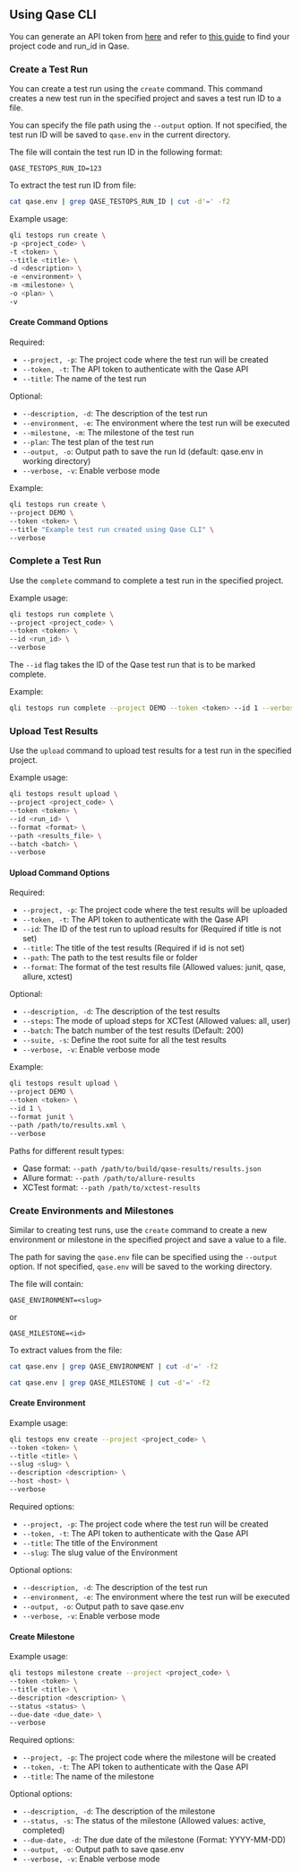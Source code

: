 ## Using Qase CLI

You can generate an API token from [here](https://app.qase.io/user/api/token) and refer to [this guide](https://help.qase.io/en/articles/9787250-how-do-i-find-my-project-code) to find your project code and run_id in Qase.

### Create a Test Run

You can create a test run using the `create` command. This command creates a new test run in the specified project and saves a test run ID to a file.

You can specify the file path using the `--output` option. If not specified, the test run ID will be saved to `qase.env` in the current directory.

The file will contain the test run ID in the following format:

```
QASE_TESTOPS_RUN_ID=123
```

To extract the test run ID from file:

```bash
cat qase.env | grep QASE_TESTOPS_RUN_ID | cut -d'=' -f2
```

Example usage:

```bash
qli testops run create \
-p <project_code> \
-t <token> \
--title <title> \
-d <description> \
-e <environment> \
-m <milestone> \
-o <plan> \
-v
```

#### Create Command Options

Required:
- `--project, -p`: The project code where the test run will be created
- `--token, -t`: The API token to authenticate with the Qase API
- `--title`: The name of the test run

Optional:
- `--description, -d`: The description of the test run
- `--environment, -e`: The environment where the test run will be executed
- `--milestone, -m`: The milestone of the test run
- `--plan`: The test plan of the test run
- `--output, -o`: Output path to save the run Id (default: qase.env in working directory)
- `--verbose, -v`: Enable verbose mode

Example:

```bash
qli testops run create \
--project DEMO \
--token <token> \
--title "Example test run created using Qase CLI" \
--verbose
```

### Complete a Test Run

Use the `complete` command to complete a test run in the specified project.

Example usage:

```bash
qli testops run complete \
--project <project_code> \
--token <token> \
--id <run_id> \
--verbose
```

The `--id` flag takes the ID of the Qase test run that is to be marked complete.

Example:

```bash
qli testops run complete --project DEMO --token <token> --id 1 --verbose
```

### Upload Test Results

Use the `upload` command to upload test results for a test run in the specified project.

Example usage:

```bash
qli testops result upload \
--project <project_code> \
--token <token> \
--id <run_id> \
--format <format> \
--path <results_file> \
--batch <batch> \
--verbose
```

#### Upload Command Options

Required:
- `--project, -p`: The project code where the test results will be uploaded
- `--token, -t`: The API token to authenticate with the Qase API
- `--id`: The ID of the test run to upload results for (Required if title is not set)
- `--title`: The title of the test results (Required if id is not set)
- `--path`: The path to the test results file or folder
- `--format`: The format of the test results file (Allowed values: junit, qase, allure, xctest)

Optional:
- `--description, -d`: The description of the test results
- `--steps`: The mode of upload steps for XCTest (Allowed values: all, user)
- `--batch`: The batch number of the test results (Default: 200)
- `--suite, -s`: Define the root suite for all the test results
- `--verbose, -v`: Enable verbose mode

Example:
```bash
qli testops result upload \
--project DEMO \
--token <token> \
--id 1 \
--format junit \
--path /path/to/results.xml \
--verbose
```

Paths for different result types:
- Qase format: `--path /path/to/build/qase-results/results.json`
- Allure format: `--path /path/to/allure-results`
- XCTest format: `--path /path/to/xctest-results`

### Create Environments and Milestones

Similar to creating test runs, use the `create` command to create a new environment or milestone in the specified project and save a value to a file.

The path for saving the `qase.env` file can be specified using the `--output` option. If not specified, `qase.env` will be saved to the working directory.

The file will contain:
```
QASE_ENVIRONMENT=<slug>
```
or
```
QASE_MILESTONE=<id>
```

To extract values from the file:
```bash
cat qase.env | grep QASE_ENVIRONMENT | cut -d'=' -f2
```
```bash
cat qase.env | grep QASE_MILESTONE | cut -d'=' -f2
```

#### Create Environment

Example usage:
```bash
qli testops env create --project <project_code> \
--token <token> \
--title <title> \
--slug <slug> \
--description <description> \
--host <host> \
--verbose
```

Required options:
- `--project, -p`: The project code where the test run will be created
- `--token, -t`: The API token to authenticate with the Qase API
- `--title`: The title of the Environment
- `--slug`: The slug value of the Environment

Optional options:
- `--description, -d`: The description of the test run
- `--environment, -e`: The environment where the test run will be executed
- `--output, -o`: Output path to save qase.env
- `--verbose, -v`: Enable verbose mode

#### Create Milestone

Example usage:
```bash
qli testops milestone create --project <project_code> \
--token <token> \
--title <title> \
--description <description> \
--status <status> \
--due-date <due_date> \
--verbose
```

Required options:
- `--project, -p`: The project code where the milestone will be created
- `--token, -t`: The API token to authenticate with the Qase API
- `--title`: The name of the milestone

Optional options:
- `--description, -d`: The description of the milestone
- `--status, -s`: The status of the milestone (Allowed values: active, completed)
- `--due-date, -d`: The due date of the milestone (Format: YYYY-MM-DD)
- `--output, -o`: Output path to save qase.env
- `--verbose, -v`: Enable verbose mode
